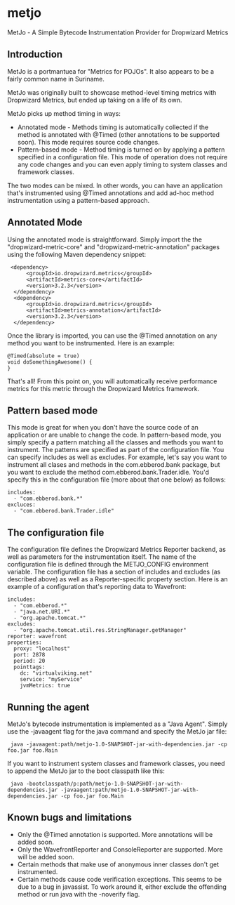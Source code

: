 # metjo
MetJo - A Simple Bytecode Instrumentation Provider for Dropwizard Metrics

## Introduction
MetJo is a portmantuea for "Metrics for POJOs". It also appears to be a fairly common name in Suriname. 

MetJo was originally built to showcase method-level timing metrics with Dropwizard Metrics, but ended up taking on a life of its own.

MetJo picks up method timing in ways:
* Annotated mode - Methods timing is automatically collected if the method is annotated with @Timed (other annotations to be supported soon). This mode requires source code changes. 
* Pattern-based mode - Method timing is turned on by applying a pattern specified in a configuration file. This mode of operation does not require any code changes and you can even apply timing to system classes and framework classes. 

The two modes can be mixed. In other words, you can have an application that's instrumented using @Timed annotations and add ad-hoc method instrumentation using a pattern-based approach.

## Annotated Mode
Using the annotated mode is straightforward. Simply import the the "dropwizard-metric-core" and "dropwizard-metric-annotation" packages using the following Maven dependency snippet:

     <dependency>
          <groupId>io.dropwizard.metrics</groupId>
          <artifactId>metrics-core</artifactId>
          <version>3.2.3</version>
      </dependency>
      <dependency>
          <groupId>io.dropwizard.metrics</groupId>
          <artifactId>metrics-annotation</artifactId>
          <version>3.2.3</version>
      </dependency>

Once the library is imported, you can use the @Timed annotation on any method you want to be instrumented. Here is an example:

    @Timed(absolute = true)
    void doSomethingAwesome() { 
    }
    
That's all! From this point on, you will automatically receive performance metrics for this metric through the Dropwizard Metrics framework. 

## Pattern based mode
This mode is great for when you don't have the source code of an application or are unable to change the code. In pattern-based mode, you simply specify a pattern matching all the classes and methods you want to instrument. The patterns are specified as part of the configuration file. You can specify includes as well as excludes. For example, let's say you want to instrument all clases and methods in the com.ebberod.bank package, but you want to exclude the method com.ebberod.bank.Trader.idle. You'd specify this in the configuration file (more about that one below) as follows:

    includes: 
      - "com.ebberod.bank.*"
    excluces:
      - "com.ebberod.bank.Trader.idle"
  
## The configuration file
The configuration file defines the Dropwizard Metrics Reporter backend, as well as parameters for the instrumentation itself. The name of the configuration file is defined through the METJO_CONFIG environment variable. The configuration file has a section of includes and excludes (as described above) as well as a Reporter-specific property section. Here is an example of a configuration that's reporting data to Wavefront:

    includes:
      - "com.ebberod.*"
      - "java.net.URI.*"
      - "org.apache.tomcat.*"
    excludes:
      - "org.apache.tomcat.util.res.StringManager.getManager"
    reporter: wavefront
    properties:
      proxy: "localhost"
      port: 2878
      period: 20
      pointtags:
        dc: "virtualviking.net"
        service: "myService"
        jvmMetrics: true
        
## Running the agent
MetJo's bytecode instrumentation is implemented as a "Java Agent". Simply use the -javaagent flag for the java command and specify the MetJo jar file:
 
     java -javaagent:path/metjo-1.0-SNAPSHOT-jar-with-dependencies.jar -cp foo.jar foo.Main
     
 If you want to instrument system classes and framework classes, you need to append the MetJo jar to the boot classpath like this:
 
     java -bootclasspath/p:path/metjo-1.0-SNAPSHOT-jar-with-dependencies.jar -javaagent:path/metjo-1.0-SNAPSHOT-jar-with-dependencies.jar -cp foo.jar foo.Main
 
 ## Known bugs and limitations
 * Only the @Timed annotation is supported. More annotations will be added soon.
 * Only the WavefrontReporter and ConsoleReporter are supported. More will be added soon.
 * Certain methods that make use of anonymous inner classes don't get instrumented.
 * Certain methods cause code verification exceptions. This seems to be due to a bug in javassist. To work around it, either exclude the offending method or run java with the -noverify flag.
